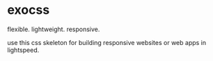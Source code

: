 # exocss
<p>flexible. lightweight. responsive.</p>
<p>use this css skeleton for building responsive websites or web apps in lightspeed.</p>
